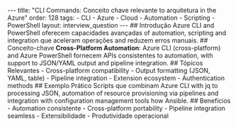 --- title: "CLI Commands: Conceito chave relevante to arquitetura in the Azure" order: 128 tags: - CLI - Azure - Cloud - Automation - Scripting - PowerShell layout: interview_question --- ## Introdução Azure CLI and PowerShell oferecem capacidades avançadas of automation, scripting and integration que aceleram operações and reduzem erros manuais. ## Conceito-chave **Cross-Platform Automation**: Azure CLI (cross-platform) and Azure PowerShell fornecem APIs consistentes to automation, with support to JSON/YAML output and pipeline integration. ## Tópicos Relevantes - Cross-platform compatibility - Output formatting (JSON, YAML, table) - Pipeline integration - Extension ecosystem - Authentication methods ## Exemplo Prático Scripts que combinam Azure CLI with jq to processing JSON, automation of resource provisioning via pipelines and integration with configuration management tools how Ansible. ## Benefícios - Automation consistente - Cross-platform portability - Pipeline integration seamless - Extensibilidade - Produtividade operacional